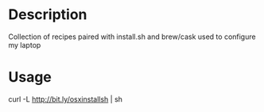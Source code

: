 Description
===========
Collection of recipes paired with install.sh and brew/cask used to configure my laptop

Usage
=====
curl -L http://bit.ly/osxinstallsh | sh
